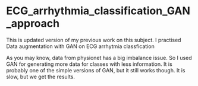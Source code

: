 # ECG_arrhythmia_classification_GAN_approach
This is updated version of my previous work on this subject. I practised Data augmentation with GAN on ECG arrhytmia classfication

As you may know, data from physionet has a big imbalance issue. So I used GAN for generating more data for classes with less information. It is probably one of the simple versions of GAN, but it still works though. It is slow, but we get the results.
